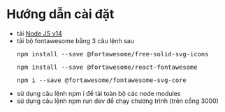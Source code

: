 <h1>Hướng dẫn cài đặt</h1>
<ul>
    <li>tải <a href=”https://nodejs.org/es/blog/release/v14.17.3”>Node JS v14</a></li>
    <li>tải bộ fontawesome bằng 3 câu lệnh sau</li>
    <pre>npm install --save @fortawesome/free-solid-svg-icons</pre>
    <pre>npm install --save @fortawesome/react-fontawesome</pre>
    <pre>npm i --save @fortawesome/fontawesome-svg-core</pre>
    <li>sử dụng câu lệnh npm i để tải toàn bộ các node modules</li>
    <li>sử dụng câu lệnh npm run dev để chạy chương trình (trên cổng 3000)</li>
</ul>

